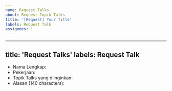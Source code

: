 ```yaml
---
name: Request Talks
about: Request Topik Talks
title: '[Request] Your Title'
labels: Request Talk
assignees: ''
---
```


---
title: 'Request Talks'
labels: Request Talk
---

*   Nama Lengkap: 
*   Pekerjaan:  
*   Topik Talks yang diinginkan: 
*   Alasan (140 characters): 
